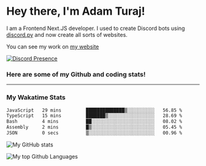 # Hey there, I'm Adam Turaj!

I am a Frontend Next.JS developer. I used to create Discord bots using [discord.py](https://github.com/Rapptz/discord.py) and now create all sorts of websites.

You can see my work on [my website](https://adamturaj.com)

[![Discord Presence](https://lanyard.cnrad.dev/api/374147012599218176)](https://discord.com/users/374147012599218176)

### Here are some of my Github and coding stats!

---
### My Wakatime Stats
<!--START_SECTION:waka-->

```txt
JavaScript   29 mins         ██████████████▒░░░░░░░░░░   56.85 %
TypeScript   15 mins         ███████▒░░░░░░░░░░░░░░░░░   28.69 %
Bash         4 mins          ██░░░░░░░░░░░░░░░░░░░░░░░   08.02 %
Assembly     2 mins          █▒░░░░░░░░░░░░░░░░░░░░░░░   05.45 %
JSON         0 secs          ▒░░░░░░░░░░░░░░░░░░░░░░░░   00.96 %
```

<!--END_SECTION:waka-->

![My GitHub stats](https://github-readme-stats.vercel.app/api?username=AdamTuraj&count_private=true&theme=dark)

![My top Github Languages](https://github-readme-stats.vercel.app/api/top-langs/?username=AdamTuraj&layout=compact&count_private=true&theme=dark)

